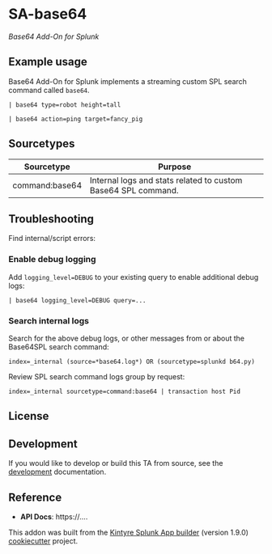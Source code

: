 # SA-base64

_Base64 Add-On for Splunk_

## Example usage

Base64 Add-On for Splunk implements a streaming custom SPL search command called `base64`.

```
| base64 type=robot height=tall

| base64 action=ping target=fancy_pig
```

## Sourcetypes

| Sourcetype | Purpose |
| ---------- | ------- |
| command:base64 | Internal logs and stats related to custom Base64 SPL command. |


## Troubleshooting

Find internal/script errors:

### Enable debug logging

Add `logging_level=DEBUG` to your existing query to enable additional debug logs:

```
| base64 logging_level=DEBUG query=...
```

### Search internal logs

Search for the above debug logs, or other messages from or about the Base64SPL search command:

```
index=_internal (source=*base64.log*) OR (sourcetype=splunkd b64.py)
```

Review SPL search command logs group by request:

```
index=_internal sourcetype=command:base64 | transaction host Pid
```

## License

## Development

If you would like to develop or build this TA from source, see the [development](./DEVELOPMENT.md) documentation.

## Reference

 * **API Docs**:  https://....


This addon was built from the [Kintyre Splunk App builder](https://github.com/Kintyre/cypress-cookiecutter) (version 1.9.0) [cookiecutter](https://github.com/audreyr/cookiecutter) project.
